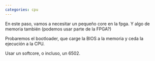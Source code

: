 ```yaml
---
categories: cpu
---
```


En este paso, vamos a necesitar un pequeño core en la fpga. Y algo de memoria también (podemos usar parte de la FPGA?)

Probaremos el bootloader, que carge la BIOS a la memoria y ceda la ejecución a la CPU.

Usar  un softcore, o incluso, un 6502.

